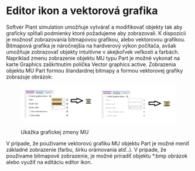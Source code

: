 # Editor ikon a vektorová grafika

Softvér Plant simulation umožňuje vytvárať a modifikovať objekty tak aby graficky spĺňali podmienky ktoré požadujeme aby zobrazovali. K dispozícii je možnosť zobrazovania bitmapovou grafikou, alebo vektorovou grafikou. Bitmapová grafika je náročnejšia na hardverový výkon počítača, avšak umožňuje zobrazovať objekty intuitívne v akejkoľvek veľkosti a farbách. Napríklad zmenu zobrazenie objektu MU typu Part je možné vykonať na karte Graphics zaškrtnutím políčka Vector graphics active. Zobrazenia objektu MU Part formou štandardnej bitmapy a formou vektorovej grafiky zobrazuje obrázok:

<figure><img src="../.gitbook/assets/grafikaMU.png" alt=""><figcaption><p>Ukážka grafickej zmeny MU</p></figcaption></figure>

V prípade, že používame vektorovú grafiku MU objektu Part je možné meniť základné zobrazenie (farbu, šírku orámovania atď..). V prípade, že používame bitmapové zobrazenie, je možné priradiť objektu \*.bmp obrázok alebo využiť na editáciu editor ikon.
